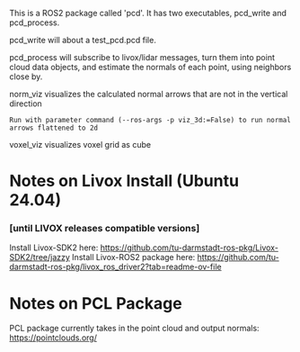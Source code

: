 This is a ROS2 package called 'pcd'. It  has two executables, pcd_write and pcd_process. 

pcd_write will about a test_pcd.pcd file. 

pcd_process will subscribe to livox/lidar messages, turn them into point cloud data objects, and estimate the normals of each point, using neighbors close by.

norm_viz visualizes the calculated normal arrows that are not in the vertical direction

    Run with parameter command (--ros-args -p viz_3d:=False) to run normal arrows flattened to 2d
    
voxel_viz visualizes voxel grid as cube

# Notes on Livox Install (Ubuntu 24.04)
### [until LIVOX releases compatible versions]
Install Livox-SDK2 here: https://github.com/tu-darmstadt-ros-pkg/Livox-SDK2/tree/jazzy
Install Livox-ROS2 package here: https://github.com/tu-darmstadt-ros-pkg/livox_ros_driver2?tab=readme-ov-file

# Notes on PCL Package
PCL package currently takes in the point cloud and output normals: https://pointclouds.org/